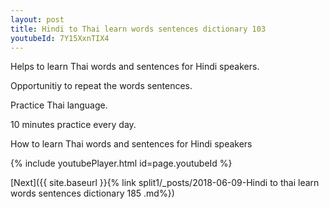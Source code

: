 ```yaml
---
layout: post
title: Hindi to Thai learn words sentences dictionary 103 
youtubeId: 7Y15XxnTIX4
---
```

 
 
Helps to learn Thai words and sentences for Hindi speakers.

Opportunitiy to repeat the words sentences. 

Practice Thai language. 
 
10 minutes practice every day. 
 
How to learn Thai words and sentences for Hindi speakers 
 
{% include youtubePlayer.html id=page.youtubeId %}
 
 
[Next]({{ site.baseurl }}{% link  split1/_posts/2018-06-09-Hindi to thai learn words sentences dictionary 185 .md%})
 
